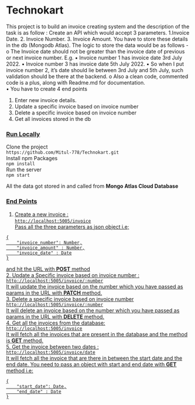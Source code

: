 # Technokart
This project is to build an invoice creating system and the description of the task is as follow :
Create an API which would accept 3 parameters. 
1.Invoice Date. 
2. Invoice Number. 
3. Invoice Amount. 
You have to store these
details in the db (Mongodb Atlas). The logic to store the data would be
as follows - <br>
o The Invoice date should not be greater than the invoice date of
previous or next invoice number. E.g.
▪ Invoice number 1 has invoice date 3rd July 2022.
▪ Invoice number 3 has invoice date 5th July 2022.
▪ So when I put invoice number 2, it’s date should lie
between 3rd July and 5th July, such validation should be
there at the backend.
o Also a clean code, commented code is a plus, along with
Readme.md for documentation. <br>
• You have to create 4 end points
1. Enter new invoice details.
2. Update a specific invoice based on invoice number
3. Delete a specific invoice based on invoice number
4. Get all invoices stored in the db

### <u>Run Locally</u>
Clone the project <br>
```https://github.com/Mitul-778/Technokart.git``` <br>
Install npm Packages <br>
```npm install``` <br>
Run the server <br>
```npm start``` <br>

All the data got stored in and called from <b>Mongo Atlas Cloud Database</b>

### <u>End Points<u>
1. Create a new invoice : <br>
```http://localhost:5005/invoice``` <br>
Pass all the three parameters as json object i.e; <br>
```
{
    "invoice_number": Number,
    "invoice_amount" : Number,
    "invoice_date" : Date
}
```
and hit the URL with <b>POST</b> method <br>
2. Update a Specific invoice based on invoice number : <br>
```http://localhost:5005/invoice/:number``` <br>
It will update the invoice based on the number which you have passed as params in the URL with <b>PATCH</b> method.<br>
3. Delete a specific invoice based on invoice number <br>
```http://localhost:5005/invoice/:number``` <br>
It will delete an invoice based on the number which you have passed as params in the URL with <b>DELETE</b> method. <br>
4. Get all the invoices from the database: <br>
```http://localhost:5005/invoice``` <br>
It will fetch all the invoices that are present in the database and the method is <b>GET</b> method. <br>
5. Get the invoice between two dates : <br>
```http://localhost:5005/invoice/date``` <br>
It will fetch all the invoice that are there in between the start date and the end date. You need to pass an object with start and end date with <b>GET</b> method i.e: <br>
```
{
    "start_date": Date,
    "end_date" : Date
}
```
